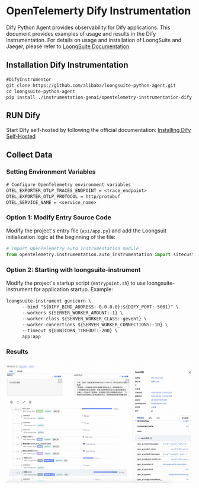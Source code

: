 # OpenTelemerty Dify Instrumentation

Dify Python Agent provides observability for Dify applications. This document provides examples of usage and results in the Dify instrumentation. For details on usage and installation of LoongSuite and Jaeger, please refer to [LoongSuite Documentation](https://github.com/alibaba/loongsuite-python-agent/blob/main/README.md).

## Installation Dify Instrumentation

```shell
#DifyInstrumentor
git clone https://github.com/alibaba/loongsuite-python-agent.git
cd loongsuite-python-agent
pip install ./instrumentation-genai/opentelemetry-instrumentation-dify
```

## RUN Dify
Start Dify self-hosted by following the official documentation:
[Installing Dify Self-Hosted](https://docs.dify.ai/en/getting-started/install-self-hosted/readme)

## Collect Data

### Setting Environment Variables

```plaintext
# Configure OpenTelemetry environment variables
OTEL_EXPORTER_OTLP_TRACES_ENDPOINT = <trace_endpoint>
OTEL_EXPORTER_OTLP_PROTOCOL = http/protobuf
OTEL_SERVICE_NAME = <service_name>
```

### Option 1: Modify Entry Source Code

Modify the project's entry file (`api/app.py`) and add the Loongsuit initialization logic at the beginning of the file:

```python
# Import OpenTelemetry auto instrumentation module
from opentelemetry.instrumentation.auto_instrumentation import sitecustomize
```

### Option 2: Starting with loongsuite-instrument

Modify the project's startup script (`entrypoint.sh`) to use loongsuite-instrument for application startup. Example:

```shell
loongsuite-instrument gunicorn \
      --bind "${DIFY_BIND_ADDRESS:-0.0.0.0}:${DIFY_PORT:-5001}" \
      --workers ${SERVER_WORKER_AMOUNT:-1} \
      --worker-class ${SERVER_WORKER_CLASS:-gevent} \
      --worker-connections ${SERVER_WORKER_CONNECTIONS:-10} \
      --timeout ${GUNICORN_TIMEOUT:-200} \
      app:app
```

### Results
![image.png](_assets/image/demo.png)